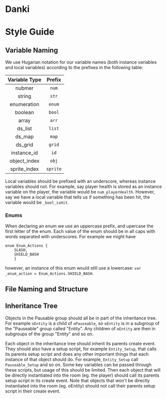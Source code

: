 # Danki

# Style Guide

## Variable Naming

We use Hugarian notation for our variable names (both instance variables and local variables) according to the prefixes in the following table:

| Variable Type | Prefix |
|:-------------:|:------:|
| nubmer | `num` |
| string | `str` |
| enumeration | `enum` |
| boolean | `bool` |
| array | `arr`|
| ds_list | `list` |
| ds_map | `map` |
| ds_grid | `grid` |
| instance_id | `id` |
| object_index | `obj` |
| sprite_index | `sprite` |

Local variables should be prefixed with an underscore, whereas instance variables should not. For example, say player health is stored as an instance variable on the player, the variable would be `num_playerHealth`. However, say we have a local variable that tells us if something has been hit, the variable would be `_bool_isHit`.

### Enums

When declaring an enum we use an uppercase prefix, and upercase the first letter of the enum. Each value of the enum should be in all caps with words separated with underscores. For example we might have
```
enum Enum_Actions {
    SLASH,
    SHIELD_BASH
    }
```
however, an instance of this enum would still use a lowercase: `var _enum_action = Enum_Actions.SHIELD_BASH`.

## File Naming and Structure



## Inheritance Tree

Objects in the Pausable group should all be in part of the inheritance tree. For example `oEntity` is a child of `oPauseable`, so `oEntity` is in a subgroup of the "Pauseable" group called "Entity". Any children of `oEntity` are then in subgroups of the group "Entity" and so on.

Each object in the inheritance tree should inherit its parents create event. They should also have a setup script, for example `Entity_Setup`, that calls its parents setup script and does any other important things that each instance of that object should do. For example, `Entity_Setup` call `Pauseable_Setup` and so on. Some key variables can be passed through these scripts, but usage of this should be limited. Then each object that will be directly instantiated into the room (eg. the player) should call its parents setup script in its create event. Note that objects that won't be directly instantiated into the room (eg. oEntity) should not call their parents setup script in their create event.
